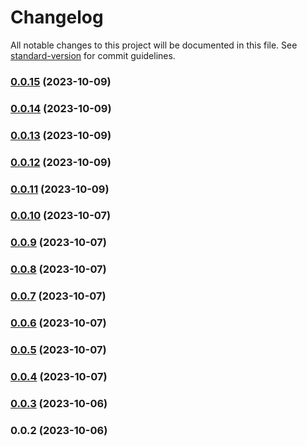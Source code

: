 # Changelog

All notable changes to this project will be documented in this file. See [standard-version](https://github.com/conventional-changelog/standard-version) for commit guidelines.

### [0.0.15](https://github.com/olavoparno/next-routes-readme/compare/v0.0.14...v0.0.15) (2023-10-09)

### [0.0.14](https://github.com/olavoparno/next-routes-readme/compare/v0.0.13...v0.0.14) (2023-10-09)

### [0.0.13](https://github.com/olavoparno/next-routes-readme/compare/v0.0.12...v0.0.13) (2023-10-09)

### [0.0.12](https://github.com/olavoparno/next-routes-readme/compare/v0.0.11...v0.0.12) (2023-10-09)

### [0.0.11](https://github.com/olavoparno/next-routes-readme/compare/v0.0.10...v0.0.11) (2023-10-09)

### [0.0.10](https://github.com/olavoparno/next-routes-readme/compare/v0.0.9...v0.0.10) (2023-10-07)

### [0.0.9](https://github.com/olavoparno/next-routes-readme/compare/v0.0.8...v0.0.9) (2023-10-07)

### [0.0.8](https://github.com/olavoparno/next-routes-readme/compare/v0.0.7...v0.0.8) (2023-10-07)

### [0.0.7](https://github.com/olavoparno/next-routes-readme/compare/v0.0.6...v0.0.7) (2023-10-07)

### [0.0.6](https://github.com/olavoparno/next-routes-readme/compare/v0.0.5...v0.0.6) (2023-10-07)

### [0.0.5](https://github.com/olavoparno/next-routes-readme/compare/v0.0.4...v0.0.5) (2023-10-07)

### [0.0.4](https://github.com/olavoparno/next-routes-readme/compare/v0.0.3...v0.0.4) (2023-10-07)

### [0.0.3](https://github.com/olavoparno/next-routes-readme/compare/v0.0.2...v0.0.3) (2023-10-06)

### 0.0.2 (2023-10-06)
